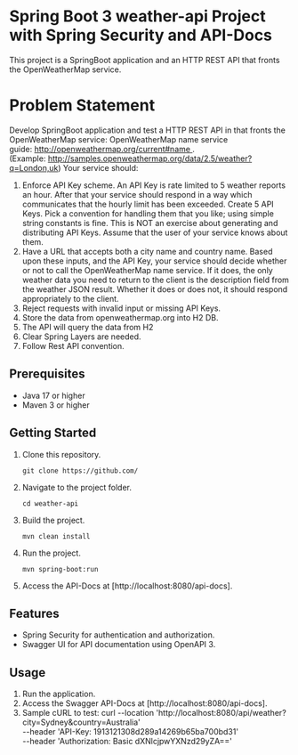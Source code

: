 # Spring Boot 3 weather-api Project with Spring Security and API-Docs

This project is a SpringBoot application and an HTTP REST API that fronts the
OpenWeatherMap service.

# Problem Statement
Develop SpringBoot application and test a HTTP REST API in that fronts the
OpenWeatherMap service: OpenWeatherMap name service
guide: http://openweathermap.org/current#name .
(Example: http://samples.openweathermap.org/data/2.5/weather?q=London,uk)
Your service should:
1. Enforce API Key scheme. An API Key is rate limited to 5 weather reports an hour.
   After that your service should respond in a way which communicates that the
   hourly limit has been exceeded. Create 5 API Keys. Pick a convention for handling
   them that you like; using simple string constants is fine. This is NOT an exercise
   about generating and distributing API Keys. Assume that the user of your service
   knows about them.
2. Have a URL that accepts both a city name and country name. Based upon these
   inputs, and the API Key, your service should decide whether or not to call the
   OpenWeatherMap name service. If it does, the only weather data you need to
   return to the client is the description field from the weather JSON result.
   Whether it does or does not, it should respond appropriately to the client.
3. Reject requests with invalid input or missing API Keys.
4. Store the data from openweathermap.org into H2 DB.
5. The API will query the data from H2
6. Clear Spring Layers are needed.
7. Follow Rest API convention.

## Prerequisites

- Java 17 or higher
- Maven 3 or higher

## Getting Started

1. Clone this repository.
   ```
   git clone https://github.com/
   ```

2. Navigate to the project folder.
    ```
   cd weather-api
   ```

3. Build the project.
    ```
   mvn clean install
   ```

4. Run the project.
    ```
   mvn spring-boot:run
   ```

5. Access the API-Docs at [http://localhost:8080/api-docs].

## Features

- Spring Security for authentication and authorization.
- Swagger UI for API documentation using OpenAPI 3.

## Usage

1. Run the application.
2. Access the Swagger API-Docs at [http://localhost:8080/api-docs].
3. Sample cURL to test:
   curl --location 'http://localhost:8080/api/weather?city=Sydney&country=Australia' \
   --header 'API-Key: 1913121308d289a14269b65ba700bd31' \
   --header 'Authorization: Basic dXNlcjpwYXNzd29yZA=='